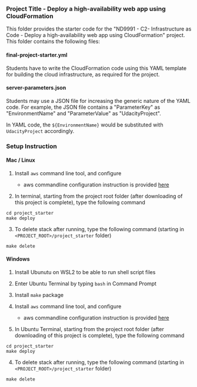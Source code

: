 ### Project Title - Deploy a high-availability web app using CloudFormation
This folder provides the starter code for the "ND9991 - C2- Infrastructure as Code - Deploy a high-availability web app using CloudFormation" project. This folder contains the following files:


#### final-project-starter.yml
Students have to write the CloudFormation code using this YAML template for building the cloud infrastructure, as required for the project. 

#### server-parameters.json
Students may use a JSON file for increasing the generic nature of the YAML code. For example, the JSON file contains a "ParameterKey" as "EnvironmentName" and "ParameterValue" as "UdacityProject". 

In YAML code, the `${EnvironmentName}` would be substituted with `UdacityProject` accordingly.


### Setup Instruction

#### Mac / Linux

1. Install `aws` command line tool, and configure 
    - aws commandline configuration instruction is provided [here](https://docs.aws.amazon.com/cli/latest/userguide/getting-started-quickstart.html)

2. In terminal, starting from the project root folder (after downloading of this project is complete), type the following command

```
cd project_starter
make deploy
```

3. To delete stack after running, type the following command (starting in `<PROJECT_ROOT>/project_starter` folder)

```
make delete
```

#### Windows

1. Install Ubunutu on WSL2 to be able to run shell script files

2. Enter Ubuntu Terminal by typing `bash` in Command Prompt

3. Install `make` package

2. Install `aws` command line tool, and configure 
    - aws commandline configuration instruction is provided [here](https://docs.aws.amazon.com/cli/latest/userguide/getting-started-quickstart.html)

3. In Ubuntu Terminal, starting from the project root folder (after downloading of this project is complete), type the following command

```
cd project_starter
make deploy
```

4. To delete stack after running, type the following command (starting in `<PROJECT_ROOT>/project_starter` folder)

```
make delete
```